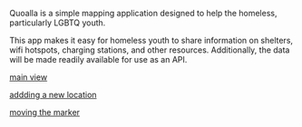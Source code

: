 Quoalla is a simple mapping application designed to help the homeless, particularly LGBTQ youth.

This app makes it easy for homeless youth to share information on shelters, wifi hotspots, charging stations, and other resources. Additionally, the data will be made readily available for use as an API.

[main view](https://github.com/robdevbot/quoalla/screenshots/main.png)

[addding a new location](https://github.com/robdevbot/quoalla/screenshots/add.png)

[moving the marker](https://github.com/robdevbot/quoalla/screenshots/marker.png)
